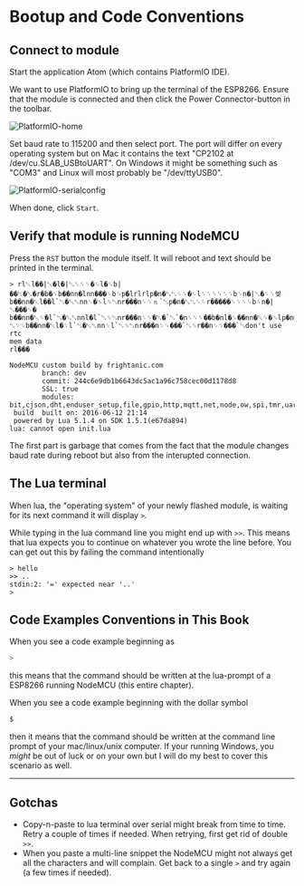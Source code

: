 # Bootup and Code Conventions

## Connect to module

Start the application Atom (which contains PlatformIO IDE).

We want to use PlatformIO to bring up the terminal of the ESP8266\. Ensure that the module is connected and then click the Power Connector-button in the toolbar.

![PlatformIO-home](/uploads/9072279df7ce88effa0547e79321dd8d/PlatformIO-home.png)

Set baud rate to 115200 and then select port. The port will differ on every operating system but on Mac it contains the text "CP2102 at /dev/cu.SLAB_USBtoUART". On Windows it might be something such as "COM3" and Linux will most probably be "/dev/ttyUSB0".

![PlatformIO-serialconfig](/uploads/bb5501fd51d488d3a3afd346c3da3d1a/PlatformIO-serialconfig.png)

When done, click `Start`.

## Verify that module is running NodeMCU

Press the `RST` button the module itself. It will reboot and text should be printed in the terminal.

```
> rl␀l��|␀�l�|␂␌␌␌�␌l�␌b|��␂�␒�r�b�␌b��nn�lnn���␌b␜p�lrlrlp�n�␐␂␌␌�␌l␌␌␌␌␌␌b␌n�|␂�␌␌쌎b��nn�␀l��l`␂�␒␒nn␌�␎l␎␂nr���n␌␌⒒`␂p�n�␐␂␌␌r�����␌␌␌␌b␌n�|␂���␌�
b��nn�␀␌�l`␂�␒␒nnl�l`␂␎␂nr���n␌␌�␒�`␂`�n␌␌␌��b�nl�␌��nn�␀␌�␎lp�n�␐␂␌␌r�����␌�␂␌b␌n�|␂␌␌b��nn�␀l�␌l`␂�␒␒nn␌l`␂␎␂nr���n␌␌���`␂␎r��n␌␌���`␂don't use rtc
mem data
rl���

NodeMCU custom build by frightanic.com
        branch: dev
        commit: 244c6e9db1b6643dc5ac1a96c758cec00d1178d8
        SSL: true
        modules: bit,cjson,dht,enduser_setup,file,gpio,http,mqtt,net,node,ow,spi,tmr,uart,wifi
 build  built on: 2016-06-12 21:14
 powered by Lua 5.1.4 on SDK 1.5.1(e67da894)
lua: cannot open init.lua
```

The first part is garbage that comes from the fact that the module changes baud rate during reboot but also from the interupted connection.

## The Lua terminal

When lua, the "operating system" of your newly flashed module, is waiting for its next command it will display `>`.

While typing in the lua command line you might end up with `>>`. This means that lua expects you to continue on whatever you wrote the line before. You can get out this by failing the command intentionally

```
> hello
>> ..
stdin:2: '=' expected near '..'
>
```

## Code Examples Conventions in This Book

When you see a code example beginning as

```lua
>
```

this means that the command should be written at the lua-prompt of a ESP8266 running NodeMCU (this entire chapter).

When you see a code example beginning with the dollar symbol

```bash
$
```

then it means that the command should be written at the command line prompt of your mac/linux/unix computer. If your running Windows, you _might_ be out of luck or on your own but I will do my best to cover this scenario as well.

--------------------------------------------------------------------------------

## Gotchas

- Copy-n-paste to lua terminal over serial might break from time to time. Retry a couple of times if needed. When retrying, first get rid of double `>>`.
- When you paste a multi-line snippet the NodeMCU might not always get all the characters and will complain. Get back to a single `>` and try again (a few times if needed).
